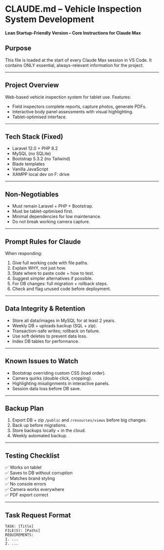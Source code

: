 # CLAUDE.md – Vehicle Inspection System Development
**Lean Startup-Friendly Version – Core Instructions for Claude Max**

## Purpose
This file is loaded at the start of every Claude Max session in VS Code. It contains ONLY essential, always-relevant information for the project.

---

## Project Overview
Web-based vehicle inspection system for tablet use. Features:
- Field inspectors complete reports, capture photos, generate PDFs.
- Interactive body panel assessments with visual highlighting.
- Tablet-optimised interface.

---

## Tech Stack (Fixed)
- Laravel 12.0 + PHP 8.2
- MySQL (no SQLite)
- Bootstrap 5.3.2 (no Tailwind)
- Blade templates
- Vanilla JavaScript
- XAMPP local dev on F: drive

---

## Non-Negotiables
- Must remain Laravel + PHP + Bootstrap.
- Must be tablet-optimised first.
- Minimal dependencies for low maintenance.
- Do not break working camera capture.

---

## Prompt Rules for Claude
When responding:
1. Give full working code with file paths.
2. Explain WHY, not just how.
3. State where to paste code + how to test.
4. Suggest simpler alternatives if possible.
5. For DB changes: full migration + rollback steps.
6. Check and flag unused code before deployment.

---

## Data Integrity & Retention
- Store all data/images in MySQL for at least 2 years.
- Weekly DB + uploads backup (SQL + zip).
- Transaction-safe writes; rollback on failure.
- Use soft deletes to prevent data loss.
- Index DB tables for performance.

---

## Known Issues to Watch
- Bootstrap overriding custom CSS (load order).
- Camera quirks (double click, cropping).
- Highlighting misalignments in interactive panels.
- Session data loss before DB save.

---

## Backup Plan
1. Export DB + zip `/public` and `/resources/views` before big changes.
2. Back up before migrations.
3. Store backups locally + in the cloud.
4. Weekly automated backup.

---

## Testing Checklist
✅ Works on tablet  
✅ Saves to DB without corruption  
✅ Matches brand styling  
✅ No console errors  
✅ Camera works everywhere  
✅ PDF export correct  

---

## Task Request Format
```
TASK: [Title]
FILE(S): [Paths]
REQUIREMENTS:
1. ...
2. ...
```
